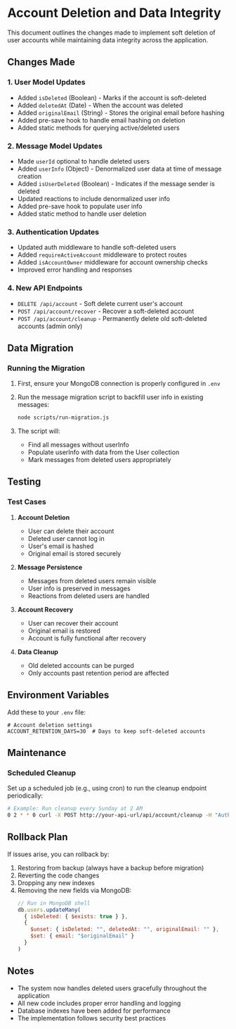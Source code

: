 # Account Deletion and Data Integrity

This document outlines the changes made to implement soft deletion of user accounts while maintaining data integrity across the application.

## Changes Made

### 1. User Model Updates
- Added `isDeleted` (Boolean) - Marks if the account is soft-deleted
- Added `deletedAt` (Date) - When the account was deleted
- Added `originalEmail` (String) - Stores the original email before hashing
- Added pre-save hook to handle email hashing on deletion
- Added static methods for querying active/deleted users

### 2. Message Model Updates
- Made `userId` optional to handle deleted users
- Added `userInfo` (Object) - Denormalized user data at time of message creation
- Added `isUserDeleted` (Boolean) - Indicates if the message sender is deleted
- Updated reactions to include denormalized user info
- Added pre-save hook to populate user info
- Added static method to handle user deletion

### 3. Authentication Updates
- Updated auth middleware to handle soft-deleted users
- Added `requireActiveAccount` middleware to protect routes
- Added `isAccountOwner` middleware for account ownership checks
- Improved error handling and responses

### 4. New API Endpoints
- `DELETE /api/account` - Soft delete current user's account
- `POST /api/account/recover` - Recover a soft-deleted account
- `POST /api/account/cleanup` - Permanently delete old soft-deleted accounts (admin only)

## Data Migration

### Running the Migration

1. First, ensure your MongoDB connection is properly configured in `.env`

2. Run the message migration script to backfill user info in existing messages:
   ```bash
   node scripts/run-migration.js
   ```

3. The script will:
   - Find all messages without userInfo
   - Populate userInfo with data from the User collection
   - Mark messages from deleted users appropriately

## Testing

### Test Cases

1. **Account Deletion**
   - User can delete their account
   - Deleted user cannot log in
   - User's email is hashed
   - Original email is stored securely

2. **Message Persistence**
   - Messages from deleted users remain visible
   - User info is preserved in messages
   - Reactions from deleted users are handled

3. **Account Recovery**
   - User can recover their account
   - Original email is restored
   - Account is fully functional after recovery

4. **Data Cleanup**
   - Old deleted accounts can be purged
   - Only accounts past retention period are affected

## Environment Variables

Add these to your `.env` file:

```
# Account deletion settings
ACCOUNT_RETENTION_DAYS=30  # Days to keep soft-deleted accounts
```

## Maintenance

### Scheduled Cleanup

Set up a scheduled job (e.g., using cron) to run the cleanup endpoint periodically:

```bash
# Example: Run cleanup every Sunday at 2 AM
0 2 * * 0 curl -X POST http://your-api-url/api/account/cleanup -H "Authorization: Bearer YOUR_ADMIN_TOKEN"
```

## Rollback Plan

If issues arise, you can rollback by:

1. Restoring from backup (always have a backup before migration)
2. Reverting the code changes
3. Dropping any new indexes
4. Removing the new fields via MongoDB:
   ```javascript
   // Run in MongoDB shell
   db.users.updateMany(
     { isDeleted: { $exists: true } },
     { 
       $unset: { isDeleted: "", deletedAt: "", originalEmail: "" },
       $set: { email: "$originalEmail" }
     }
   )
   ```

## Notes

- The system now handles deleted users gracefully throughout the application
- All new code includes proper error handling and logging
- Database indexes have been added for performance
- The implementation follows security best practices
